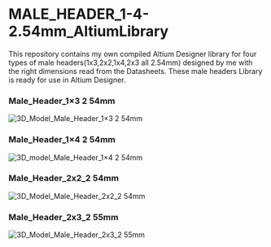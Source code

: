 # MALE_HEADER_1-4-2.54mm_AltiumLibrary
This repository contains my own compiled Altium Designer library for four types of male headers(1x3,2x2,1x4,2x3 all 2.54mm) designed by me with the right dimensions read from the Datasheets. These male headers Library is ready for use in Altium Designer.

### Male_Header_1×3 2 54mm 
![3D_Model_Male_Header_1×3 2 54mm](https://user-images.githubusercontent.com/57021975/92006333-80073c80-ed3c-11ea-875d-d87eeb0c6836.JPG)

### Male_Header_1×4 2 54mm
![3D_model_Male_Header_1×4 2 54mm](https://user-images.githubusercontent.com/57021975/92006338-81386980-ed3c-11ea-88bd-bbd916432da6.JPG)

### Male_Header_2x2_2 54mm
![3D_Model_Male_Header_2x2_2 54mm](https://user-images.githubusercontent.com/57021975/92006351-84335a00-ed3c-11ea-8d24-fa0cb9d1a221.JPG)

### Male_Header_2x3_2 55mm
![3D_Model_Male_Header_2x3_2 55mm](https://user-images.githubusercontent.com/57021975/92006527-bf358d80-ed3c-11ea-869e-18028fc6fa57.JPG)

